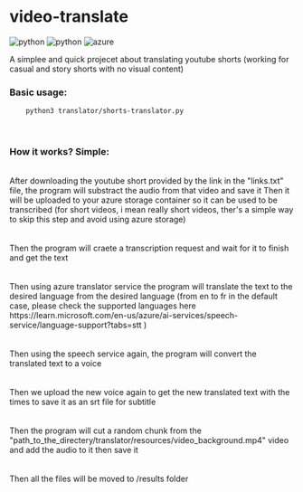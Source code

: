 # video-translate

![python](https://img.shields.io/static/v1?label=Python&labelColor=07a0f8&message=v3.8.10&color=000000&logo=python&logoColor=ffffff&style=flat-square)
![python](https://img.shields.io/static/v1?label=pytube&labelColor=dd3838&message=v12.1.0&color=000000&logo=python&logoColor=ffffff&style=flat-square)
![azure ](https://img.shields.io/static/v1?label=Azure+TTS&labelColor=0778ba&message=+v3.0&color=000000&logo=azure+&logoColor=ffffff&style=flat-square)

A simplee and quick projecet about translating youtube shorts (working for casual and story shorts with no visual content)

### Basic usage:


~~~bash
    python3 translator/shorts-translator.py
~~~

<br>

### How it works? Simple: 

<br>
    After downloading the youtube short provided by the link in the "links.txt" file, the program will substract the audio from that video and save it
    Then it will be uploaded to your azure storage container so it can be used to be transcribed (for short videos, i mean really short videos, ther's a simple way to skip this step and avoid using azure storage)
    <br>
    <br>
    <br>
    Then the program will craete a transcription request and wait for it to finish and get the text
    <br>
    <br>
    <br>
    Then using azure translator service the program will translate the text to the desired language from the desired language (from en to fr in the default case, please check the supported languages here <link> https://learn.microsoft.com/en-us/azure/ai-services/speech-service/language-support?tabs=stt </link>)
    <br>
    <br>
    <br>
    Then using the speech service again, the program will convert the translated text to a voice
    <br>
    <br>
    <br>
    Then we upload the new voice again to get the new translated text with the times to save it as an srt file for subtitle
    <br>
    <br>
    <br>
    Then the program will cut a random chunk from the "path_to_the_directery/translator/resources/video_background.mp4" video and add the audio to it then save it
    <br>
    <br>
    <br>
    Then all the files will be moved to /results folder
<br>


<br>
<br>
